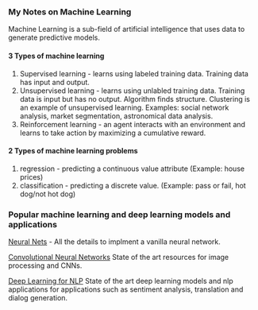 ### My Notes on Machine Learning

Machine Learning is a sub-field of artificial intelligence that uses data to generate predictive models.  

#### 3 Types of machine learning
1. Supervised learning - learns using labeled training data.  Training data has input and output.  
2. Unsupervised learning - learns using unlabled training data.  Training data is input but has no output.  Algorithm finds structure. Clustering is an example of unsupervised learning. Examples: social network analysis, market segmentation, astronomical data analysis.  
3. Reinforcement learning - an agent interacts with an environment and learns to take action by maximizing a cumulative reward.  

#### 2 Types of machine learning problems
1. regression - predicting a continuous value attribute (Example: house prices)
2. classification - predicting a discrete value. (Example: pass or fail, hot dog/not hot dog)

### Popular machine learning and deep learning models and applications

[Neural Nets](https://github.com/andrewt3000/MachineLearning/blob/master/neuralNets.md) - All the details to implment a vanilla neural network.    

[Convolutional Neural Networks](https://github.com/andrewt3000/MachineLearning/blob/master/cnn4Images.md) State of the art resources for image processing and CNNs.  

[Deep Learning for NLP](https://github.com/andrewt3000/DL4NLP/blob/master/README.md) State of the art deep learning models and nlp applications for applications such as sentiment analysis, translation and dialog generation.  
